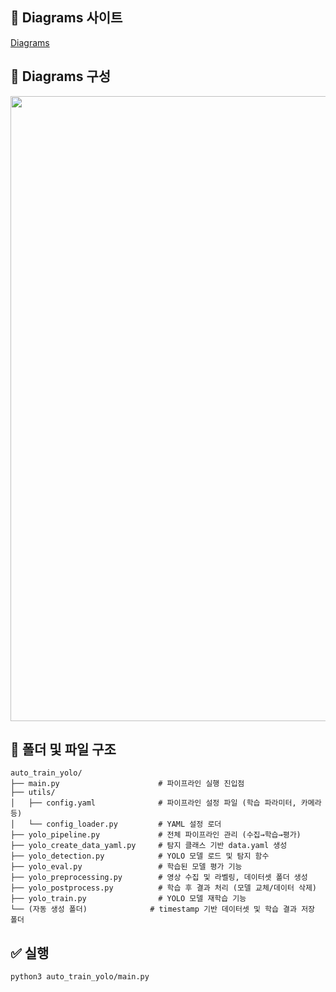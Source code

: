 ## 📖 Diagrams 사이트
[Diagrams](https://app.diagrams.net)<br>

## 🚩 Diagrams 구성
<p align="center">
  <img src="https://github.com/user-attachments/assets/9ce66cb2-847d-4bb1-aede-53348782682e" width="1000">
</p>

## 📂 폴더 및 파일 구조
```
auto_train_yolo/
├── main.py                      # 파이프라인 실행 진입점
├── utils/
│   ├── config.yaml              # 파이프라인 설정 파일 (학습 파라미터, 카메라 등)
│   └── config_loader.py         # YAML 설정 로더
├── yolo_pipeline.py             # 전체 파이프라인 관리 (수집→학습→평가)
├── yolo_create_data_yaml.py     # 탐지 클래스 기반 data.yaml 생성
├── yolo_detection.py            # YOLO 모델 로드 및 탐지 함수
├── yolo_eval.py                 # 학습된 모델 평가 기능
├── yolo_preprocessing.py        # 영상 수집 및 라벨링, 데이터셋 폴더 생성
├── yolo_postprocess.py          # 학습 후 결과 처리 (모델 교체/데이터 삭제)
├── yolo_train.py                # YOLO 모델 재학습 기능
└── (자동 생성 폴더)              # timestamp 기반 데이터셋 및 학습 결과 저장 폴더
```

## ✅ 실행
```
python3 auto_train_yolo/main.py
```
